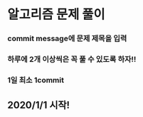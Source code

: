 # 알고리즘 문제 풀이
### commit message에 문제 제목을 입력
### 하루에 2개 이상씩은 꼭 풀 수 있도록 하자!!
### 1일 최소 1commit
## 2020/1/1 시작!
